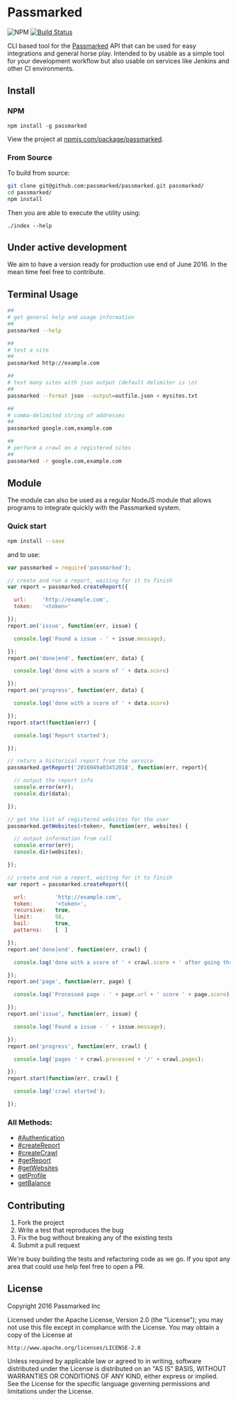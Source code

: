 
# Passmarked

![NPM](https://img.shields.io/npm/dt/passmarked.svg) [![Build Status](https://travis-ci.org/passmarked/passmarked.svg)](https://travis-ci.org/passmarked/passmarked)

CLI based tool for the [Passmarked](https://passmarked.com) API that can be used for easy integrations and general horse play. Intended to by usable as a simple tool for your development workflow but also usable on services like Jenkins and other CI environments.

## Install

### NPM

```
npm install -g passmarked
```

View the project at [npmjs.com/package/passmarked](https://www.npmjs.com/package/passmarked).

### From Source

To build from source:

```bash
git clone git@github.com:passmarked/passmarked.git passmarked/
cd passmarked/
npm install
```

Then you are able to execute the utility using:

```
./index --help
```

## Under active development

We aim to have a version ready for production use end of June 2016. In the mean time feel free to contribute.

## Terminal Usage

```bash
##
# get general help and usage information
##
passmarked --help

##
# test a site
##
passmarked http://example.com

##
# test many sites with json output (default delimiter is \n)
##
passmarked --format json --output=outfile.json < mysites.txt

##
# comma-delimited string of addresses
##
passmarked google.com,example.com

##
# perform a crawl on a registered sites
##
passmarked -r google.com,example.com
```

## Module

The module can also be used as a regular NodeJS module that allows programs to integrate quickly with the Passmarked system.

### Quick start

```bash
npm install --save
```

and to use:

```javascript
var passmarked = require('passmarked');

// create and run a report, waiting for it to finish
var report = passmarked.createReport({

  url:     'http://example.com',
  token:   '<token>'

});
report.on('issue', function(err, issue) {

  console.log('Found a issue - ' + issue.message);

});
report.on('done|end', function(err, data) {

  console.log('done with a score of ' + data.score)

});
report.on('progress', function(err, data) {

  console.log('done with a score of ' + data.score)

});
report.start(function(err) {

  console.log('Report started');

});

// return a historical report from the service
passmarked.getReport('2016049a03452018', function(err, report){

  // output the report info
  console.error(err);
  console.dir(data);

});

// get the list of registered websites for the user
passmarked.getWebsites(<token>, function(err, websites) {

  // output information from call
  console.error(err);
  console.dir(websites);

});

// create and run a report, waiting for it to finish
var report = passmarked.createReport({

  url:         'http://example.com',
  token:       '<token>',
  recursive:   true,
  limit:       50,
  bail:        true,
  patterns:    [  ]

});
report.on('done|end', function(err, crawl) {

  console.log('done with a score of ' + crawl.score + ' after going through ' + crawl.pages + ' pages');

});
report.on('page', function(err, page) {

  console.log('Processed page - ' + page.url + ' score ' + page.score);

});
report.on('issue', function(err, issue) {

  console.log('Found a issue - ' + issue.message);

});
report.on('progress', function(err, crawl) {

  console.log('pages ' + crawl.processed + '/' + crawl.pages);

});
report.start(function(err, crawl) {

  console.log('crawl started');

});

```

### All Methods:

* [#Authentication](https://github.com/passmarked/passmarked/wiki/authentication)
* [#createReport](https://github.com/passmarked/passmarked/wiki/passmarked.createReport)
* [#createCrawl](https://github.com/passmarked/passmarked/wiki/passmarked.createCrawl)
* [#getReport](https://github.com/passmarked/passmarked/wiki/passmarked.getReport)
* [#getWebsites](https://github.com/passmarked/passmarked/wiki/passmarked.getWebsites)
* [getProfile](https://github.com/passmarked/passmarked/wiki/passmarked.getProfile)
* [getBalance](https://github.com/passmarked/passmarked/wiki/passmarked.getBalance)

## Contributing

1. Fork the project
2. Write a test that reproduces the bug
3. Fix the bug without breaking any of the existing tests
4. Submit a pull request

We're busy building the tests and refactoring code as we go. If you spot any area that could use help feel free to open a PR.


## License

Copyright 2016 Passmarked Inc

Licensed under the Apache License, Version 2.0 (the "License");
you may not use this file except in compliance with the License.
You may obtain a copy of the License at

    http://www.apache.org/licenses/LICENSE-2.0

Unless required by applicable law or agreed to in writing, software
distributed under the License is distributed on an "AS IS" BASIS,
WITHOUT WARRANTIES OR CONDITIONS OF ANY KIND, either express or implied.
See the License for the specific language governing permissions and
limitations under the License.
